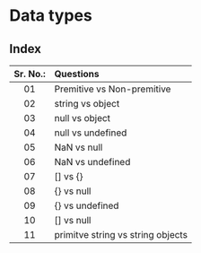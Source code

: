 # Data types

## Index

| Sr. No.: | Questions                         |
| :------: | :-------------------------------- |
|    01    | Premitive vs Non-premitive        |
|    02    | string vs object                  |
|    03    | null vs object                    |
|    04    | null vs undefined                 |
|    05    | NaN vs null                       |
|    06    | NaN vs undefined                  |
|    07    | [] vs {}                          |
|    08    | {} vs null                        |
|    09    | {} vs undefined                   |
|    10    | [] vs null                        |
|    11    | primitve string vs string objects |